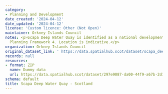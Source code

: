 ```yaml
---
category:
- Planning and Development
date_created: '2024-04-12'
date_updated: '2024-04-12'
license: 'Custom licence: Other (Not Open)'
maintainer: Orkney Islands Council
notes: <p>Scapa Deep Water Quay is identified as a national development in National
  Planning Framework 4. Location is indicative.</p>
organization: Orkney Islands Council
original_dataset_link: ' https://data.spatialhub.scot/dataset/scapa_deep_water_quay-oi'
records: null
resources:
- format: ZIP
  name: Dummy data
  url: https://data.spatialhub.scot/dataset/297e9087-da00-44f9-a67b-2d1aacf86152/resource/48ea1fee-7447-4562-965d-96d5c1fe8ba6/download/lncs_inverclyde.zip
schema: default
title: Scapa Deep Water Quay - Scotland
---
```

